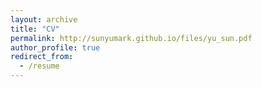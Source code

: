 ```yaml
---
layout: archive
title: "CV"
permalink: http://sunyumark.github.io/files/yu_sun.pdf
author_profile: true
redirect_from:
  - /resume
---
```

